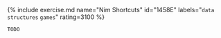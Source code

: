 {% include exercise.md name="Nim Shortcuts" id="1458E" labels="`data structures` `games`" rating=3100 %}

```
TODO
```
